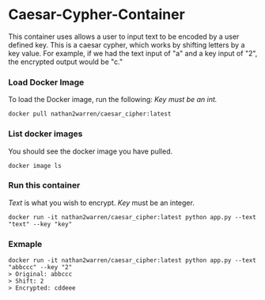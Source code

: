 # Caesar-Cypher-Container

This container uses allows a user to input text to be encoded by a user defined key. This is a caesar cypher, which works by shifting letters by a key value. For example, if we had the text input of "a" and a key input of "2", the encrypted output would be "c."

### Load Docker Image

To load the Docker image, run the following:
*Key must be an int.*
```
docker pull nathan2warren/caesar_cipher:latest
```

### List docker images
You should see the docker image you have pulled.
```
docker image ls
```

### Run this container
*Text* is what you wish to encrypt. *Key* must be an integer.

```
docker run -it nathan2warren/caesar_cipher:latest python app.py --text "text" --key "key"
```

### Exmaple

```
docker run -it nathan2warren/caesar_cipher:latest python app.py --text "abbccc" --key "2"  
> Original: abbccc
> Shift: 2
> Encrypted: cddeee
```


